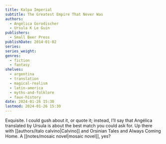 ```yaml
---
title: Kalpa Imperial
subtitle: The Greatest Empire That Never Was
authors:
  - Angélica Gorodischer
  - Ursula K Le Guin
publishers:
  - Small Beer Press
publishDate: 2014-01-02
series: 
series_weight: 
genres:
  - fiction
  - fantasy
shelves:
  - argentina
  - translation
  - magical-realism
  - latin-america
  - myths-and-folklore
  - faux-history
date: 2024-01-26 15:30
lastmod: 2024-01-26 15:30
---
```

Exquisite. I could gush about it, or quote it; instead, I’ll say that Angélica translated by Ursula is about the best match you could ask for. Up there with [[authors/italo calvino|Calvino]] and Orsinian Tales and Always Coming Home. A [[notes/mosaic novel|mosaic novel]], yes?